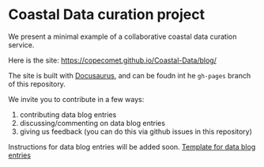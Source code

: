 # Coastal Data curation project

We present a minimal example of a collaborative coastal data curation service. 

Here is the site: https://copecomet.github.io/Coastal-Data/blog/

The site is built with [Docusaurus](https://v2.docusaurus.io/), and can be foudn int he `gh-pages` branch of this repository.

We invite you to contribute in a few ways:
1) contributing data blog entries
1) discussing/commenting on data blog entries 
3) giving us feedback (you can do this via github issues in this repository)

Instructions for data blog entries will be added soon.
[Template for data blog entries](https://github.com/CoPeCOMET/Coastal-Data/blob/master/DataBlogTemplate.md)

